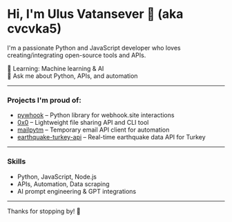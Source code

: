 # Hi, I'm Ulus Vatansever 👋 (aka cvcvka5)

I'm a passionate Python and JavaScript developer who loves creating/integrating open-source tools and APIs.

🌱 Learning: Machine learning & AI  
💬 Ask me about Python, APIs, and automation  

---

### Projects I'm proud of:
- [pywhook](https://github.com/cvcvka5/pywhook) – Python library for webhook.site interactions  
- [0x0](https://github.com/cvcvka5/0x0) – Lightweight file sharing API and CLI tool  
- [mailpytm](https://github.com/cvcvka5/mailpytm) – Temporary email API client for automation  
- [earthquake-turkey-api](https://github.com/cvcvka5/earthquake-turkey-api) – Real-time earthquake data API for Turkey  
---

### Skills
- Python, JavaScript, Node.js  
- APIs, Automation, Data scraping 
- AI prompt engineering & GPT integrations  

---

Thanks for stopping by! 🚀
